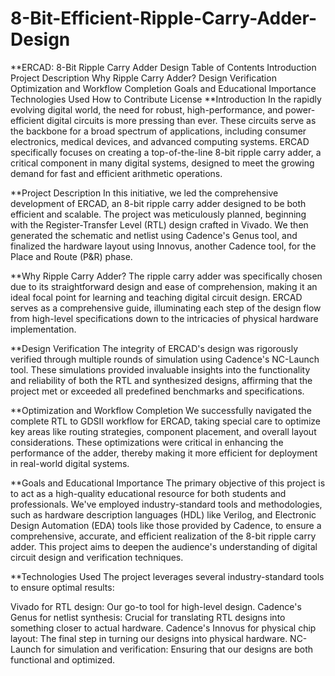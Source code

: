 # 8-Bit-Efficient-Ripple-Carry-Adder-Design
**ERCAD: 8-Bit Ripple Carry Adder Design
Table of Contents
Introduction
Project Description
Why Ripple Carry Adder?
Design Verification
Optimization and Workflow Completion
Goals and Educational Importance
Technologies Used
How to Contribute
License
**Introduction
In the rapidly evolving digital world, the need for robust, high-performance, and power-efficient digital circuits is more pressing than ever. These circuits serve as the backbone for a broad spectrum of applications, including consumer electronics, medical devices, and advanced computing systems. ERCAD specifically focuses on creating a top-of-the-line 8-bit ripple carry adder, a critical component in many digital systems, designed to meet the growing demand for fast and efficient arithmetic operations.

**Project Description
In this initiative, we led the comprehensive development of ERCAD, an 8-bit ripple carry adder designed to be both efficient and scalable. The project was meticulously planned, beginning with the Register-Transfer Level (RTL) design crafted in Vivado. We then generated the schematic and netlist using Cadence's Genus tool, and finalized the hardware layout using Innovus, another Cadence tool, for the Place and Route (P&R) phase.

**Why Ripple Carry Adder?
The ripple carry adder was specifically chosen due to its straightforward design and ease of comprehension, making it an ideal focal point for learning and teaching digital circuit design. ERCAD serves as a comprehensive guide, illuminating each step of the design flow from high-level specifications down to the intricacies of physical hardware implementation.

**Design Verification
The integrity of ERCAD's design was rigorously verified through multiple rounds of simulation using Cadence's NC-Launch tool. These simulations provided invaluable insights into the functionality and reliability of both the RTL and synthesized designs, affirming that the project met or exceeded all predefined benchmarks and specifications.

**Optimization and Workflow Completion
We successfully navigated the complete RTL to GDSII workflow for ERCAD, taking special care to optimize key areas like routing strategies, component placement, and overall layout considerations. These optimizations were critical in enhancing the performance of the adder, thereby making it more efficient for deployment in real-world digital systems.

**Goals and Educational Importance
The primary objective of this project is to act as a high-quality educational resource for both students and professionals. We've employed industry-standard tools and methodologies, such as hardware description languages (HDL) like Verilog, and Electronic Design Automation (EDA) tools like those provided by Cadence, to ensure a comprehensive, accurate, and efficient realization of the 8-bit ripple carry adder. This project aims to deepen the audience's understanding of digital circuit design and verification techniques.

**Technologies Used
The project leverages several industry-standard tools to ensure optimal results:

Vivado for RTL design: Our go-to tool for high-level design.
Cadence's Genus for netlist synthesis: Crucial for translating RTL designs into something closer to actual hardware.
Cadence's Innovus for physical chip layout: The final step in turning our designs into physical hardware.
NC-Launch for simulation and verification: Ensuring that our designs are both functional and optimized.
